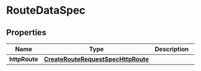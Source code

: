 

# RouteDataSpec


## Properties

| Name | Type | Description | Notes |
|------------ | ------------- | ------------- | -------------|
|**httpRoute** | [**CreateRouteRequestSpecHttpRoute**](CreateRouteRequestSpecHttpRoute.md) |  |  [optional] |



